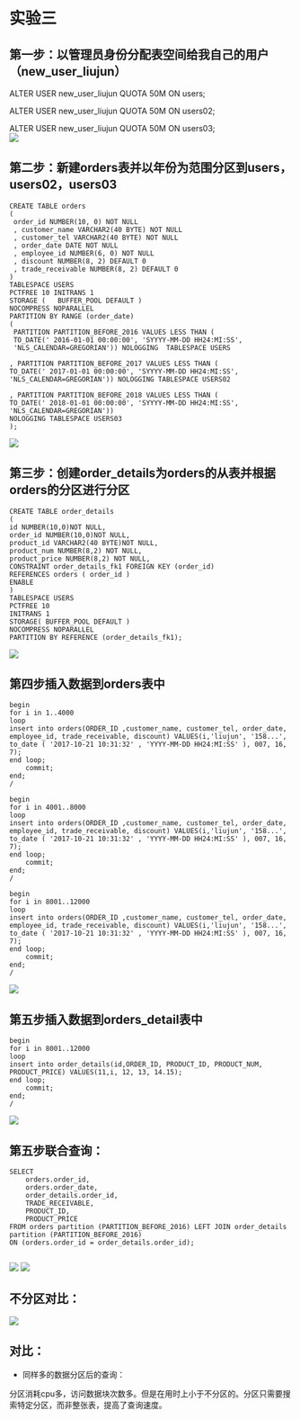 # 实验三

## 第一步：以管理员身份分配表空间给我自己的用户（new_user_liujun）  
ALTER USER new_user_liujun QUOTA 50M ON users;  

ALTER USER new_user_liujun QUOTA 50M ON users02;  

ALTER USER new_user_liujun QUOTA 50M ON users03;  
![](./img/fenpeibiaokongjian.png)
 

## 第二步：新建orders表并以年份为范围分区到users，users02，users03  
```$xslt
CREATE TABLE orders 
(
 order_id NUMBER(10, 0) NOT NULL 
 , customer_name VARCHAR2(40 BYTE) NOT NULL 
 , customer_tel VARCHAR2(40 BYTE) NOT NULL 
 , order_date DATE NOT NULL 
 , employee_id NUMBER(6, 0) NOT NULL 
 , discount NUMBER(8, 2) DEFAULT 0 
 , trade_receivable NUMBER(8, 2) DEFAULT 0 
) 
TABLESPACE USERS 
PCTFREE 10 INITRANS 1 
STORAGE (   BUFFER_POOL DEFAULT ) 
NOCOMPRESS NOPARALLEL 
PARTITION BY RANGE (order_date) 
(
 PARTITION PARTITION_BEFORE_2016 VALUES LESS THAN (
 TO_DATE(' 2016-01-01 00:00:00', 'SYYYY-MM-DD HH24:MI:SS', 
 'NLS_CALENDAR=GREGORIAN')) NOLOGGING  TABLESPACE USERS  
 
, PARTITION PARTITION_BEFORE_2017 VALUES LESS THAN (
TO_DATE(' 2017-01-01 00:00:00', 'SYYYY-MM-DD HH24:MI:SS', 
'NLS_CALENDAR=GREGORIAN')) NOLOGGING TABLESPACE USERS02

, PARTITION PARTITION_BEFORE_2018 VALUES LESS THAN (
TO_DATE(' 2018-01-01 00:00:00', 'SYYYY-MM-DD HH24:MI:SS', 
'NLS_CALENDAR=GREGORIAN')) 
NOLOGGING TABLESPACE USERS03
);
```
![](./img/chuangjianorders.png)

##  第三步：创建order_details为orders的从表并根据orders的分区进行分区  
```$xslt
CREATE TABLE order_details
(
id NUMBER(10,0)NOT NULL,
order_id NUMBER(10,0)NOT NULL,
product_id VARCHAR2(40 BYTE)NOT NULL,
product_num NUMBER(8,2) NOT NULL,
product_price NUMBER(8,2) NOT NULL,
CONSTRAINT order_details_fk1 FOREIGN KEY (order_id)
REFERENCES orders ( order_id )
ENABLE
)
TABLESPACE USERS
PCTFREE 10 
INITRANS 1
STORAGE( BUFFER_POOL DEFAULT )
NOCOMPRESS NOPARALLEL
PARTITION BY REFERENCE (order_details_fk1);
```
![](./img/chuangjianorderdd.png)
## 第四步插入数据到orders表中  
```$xslt
begin
for i in 1..4000
loop   
insert into orders(ORDER_ID ,customer_name, customer_tel, order_date, employee_id, trade_receivable, discount) VALUES(i,'liujun', '158...', to_date ( '2017-10-21 10:31:32' , 'YYYY-MM-DD HH24:MI:SS' ), 007, 16, 7);
end loop;
    commit;
end;
/
```
```$xslt
begin
for i in 4001..8000
loop   
insert into orders(ORDER_ID ,customer_name, customer_tel, order_date, employee_id, trade_receivable, discount) VALUES(i,'liujun', '158...', to_date ( '2017-10-21 10:31:32' , 'YYYY-MM-DD HH24:MI:SS' ), 007, 16, 7);
end loop;
    commit;
end;
/
```

```$xslt
begin
for i in 8001..12000
loop   
insert into orders(ORDER_ID ,customer_name, customer_tel, order_date, employee_id, trade_receivable, discount) VALUES(i,'liujun', '158...', to_date ( '2017-10-21 10:31:32' , 'YYYY-MM-DD HH24:MI:SS' ), 007, 16, 7);
end loop;
    commit;
end;
/
```

![](./img/orders.png)  

## 第五步插入数据到orders_detail表中  
```$xslt
begin
for i in 8001..12000
loop   
insert into order_details(id,ORDER_ID, PRODUCT_ID, PRODUCT_NUM, PRODUCT_PRICE) VALUES(11,i, 12, 13, 14.15);
end loop;
    commit;
end;
/
```
![](./img/details.png)

## 第五步联合查询：  
```$xslt
SELECT
    orders.order_id,
    orders.order_date,
    order_details.order_id,
    TRADE_RECEIVABLE,
    PRODUCT_ID,
    PRODUCT_PRICE
FROM orders partition (PARTITION_BEFORE_2016) LEFT JOIN order_details partition (PARTITION_BEFORE_2016)
ON (orders.order_id = order_details.order_id);
    
```
![](./img/chaxun.png)
![](./img/chaxunzhixingjihua.png)  

##  不分区对比：  
![](./img/bufenqu.png)


##  对比：    
- 同样多的数据分区后的查询：  

分区消耗cpu多，访问数据块次数多。但是在用时上小于不分区的。分区只需要搜索特定分区，而非整张表，提高了查询速度。
